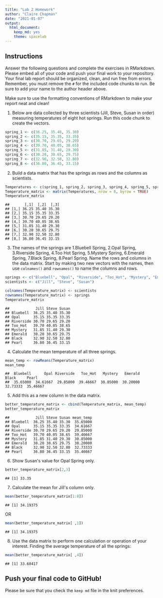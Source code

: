 ```yaml
---
title: "Lab 2 Homework"
author: "Claire Chapman"
date: "2021-01-07"
output:
  html_document:
    keep_md: yes
    theme: spacelab
---
```


## Instructions
Answer the following questions and complete the exercises in RMarkdown. Please embed all of your code and push your final work to your repository. Your final lab report should be organized, clean, and run free from errors. Remember, you must remove the `#` for the included code chunks to run. Be sure to add your name to the author header above.  

Make sure to use the formatting conventions of RMarkdown to make your report neat and clean!  

1. Below are data collected by three scientists (Jill, Steve, Susan in order) measuring temperatures of eight hot springs. Run this code chunk to create the vectors.  

```r
spring_1 <- c(36.25, 35.40, 35.30)
spring_2 <- c(35.15, 35.35, 33.35)
spring_3 <- c(30.70, 29.65, 29.20)
spring_4 <- c(39.70, 40.05, 38.65)
spring_5 <- c(31.85, 31.40, 29.30)
spring_6 <- c(30.20, 30.65, 29.75)
spring_7 <- c(32.90, 32.50, 32.80)
spring_8 <- c(36.80, 36.45, 33.15)
```

2. Build a data matrix that has the springs as rows and the columns as scientists. 

```r
Temperatures <- c(spring_1, spring_2, spring_3, spring_4, spring_5, spring_6, spring_7, spring_8)
Temperature_matrix <- matrix(Temperatures, nrow = 8, byrow = TRUE)
Temperature_matrix
```

```
##       [,1]  [,2]  [,3]
## [1,] 36.25 35.40 35.30
## [2,] 35.15 35.35 33.35
## [3,] 30.70 29.65 29.20
## [4,] 39.70 40.05 38.65
## [5,] 31.85 31.40 29.30
## [6,] 30.20 30.65 29.75
## [7,] 32.90 32.50 32.80
## [8,] 36.80 36.45 33.15
```

3. The names of the springs are 1.Bluebell Spring, 2.Opal Spring, 3.Riverside Spring, 4.Too Hot Spring, 5.Mystery Spring, 6.Emerald Spring, 7.Black Spring, 8.Pearl Spring. Name the rows and columns in the data matrix. Start by making two new vectors with the names, then use `colnames()` and `rownames()` to name the columns and rows.


```r
springs <- c("Bluebell", "Opal", "Riverside", "Too_Hot", "Mystery", "Emerald", "Black", "Pearl")
scientists <- c("Jill", "Steve", "Susan")

colnames(Temperature_matrix) <- scientists
rownames(Temperature_matrix) <- springs
Temperature_matrix
```

```
##            Jill Steve Susan
## Bluebell  36.25 35.40 35.30
## Opal      35.15 35.35 33.35
## Riverside 30.70 29.65 29.20
## Too_Hot   39.70 40.05 38.65
## Mystery   31.85 31.40 29.30
## Emerald   30.20 30.65 29.75
## Black     32.90 32.50 32.80
## Pearl     36.80 36.45 33.15
```

4. Calculate the mean temperature of all three springs.


```r
mean_temp <- rowMeans(Temperature_matrix)
mean_temp
```

```
##  Bluebell      Opal Riverside   Too_Hot   Mystery   Emerald     Black     Pearl 
##  35.65000  34.61667  29.85000  39.46667  30.85000  30.20000  32.73333  35.46667
```


5. Add this as a new column in the data matrix.  


```r
better_temperature_matrix <- cbind(Temperature_matrix, mean_temp)
better_temperature_matrix
```

```
##            Jill Steve Susan mean_temp
## Bluebell  36.25 35.40 35.30  35.65000
## Opal      35.15 35.35 33.35  34.61667
## Riverside 30.70 29.65 29.20  29.85000
## Too_Hot   39.70 40.05 38.65  39.46667
## Mystery   31.85 31.40 29.30  30.85000
## Emerald   30.20 30.65 29.75  30.20000
## Black     32.90 32.50 32.80  32.73333
## Pearl     36.80 36.45 33.15  35.46667
```


6. Show Susan's value for Opal Spring only.


```r
better_temperature_matrix[2,3]
```

```
## [1] 33.35
```


7. Calculate the mean for Jill's column only. 


```r
mean(better_temperature_matrix[1:8])
```

```
## [1] 34.19375
```
OR


```r
mean(better_temperature_matrix[ ,1])
```

```
## [1] 34.19375
```


8. Use the data matrix to perform one calculation or operation of your interest.
Finding the average temperature of all the springs:


```r
mean(better_temperature_matrix[ ,4])
```

```
## [1] 33.60417
```


## Push your final code to GitHub!
Please be sure that you check the `keep md` file in the knit preferences.  
